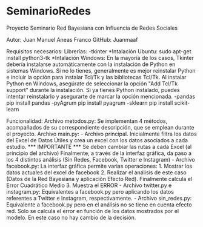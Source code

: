 # SeminarioRedes
Proyecto Seminario Red Bayesiana con Influencia de Redes Sociales

Autor: Juan Manuel Aneas Franco
GitHub: Juanmaaf

Requisitos necesarios:
    Librerías:
        -tkinter
            *Intalación Ubuntu: sudo apt-get install python3-tk
            *Intalación Windows: En la mayoría de los casos, Tkinter debería instalarse automáticamente con la instalación de Python en sistemas Windows. Si no lo tienes, generalmente es mejor reinstalar Python e incluir la opción para instalar Tcl/Tk y las bibliotecas Tcl/Tk.
            Al instalar Python en Windows, asegúrate de seleccionar la opción "Add Tcl/Tk support" durante la instalación.
            Si ya tienes Python instalado, puedes intentar reinstalarlo y asegurarte de marcar la opción mencionada.
        -pandas
            pip install pandas
        -pyAgrum
            pip install pyagrum
        -sklearn
            pip install scikit-learn

Funcionalidad:
    Archivo metodos.py:
        Se implementan 4 métodos, acompañados de su correspondiente descripción, que se emplean durante el proyecto.
    Archivo main.py:
        - Archivo principal. Inicialmente filtra los datos del Excel de Datos Útiles y crea un excel con los datos asociados a cada estudio.
            *** IMPORTANTE *** Se deben cambiar las rutas a cada Excel (al principio del archivo)
            Finalmente, a través de la interfaz gráfica, da paso a los 4 distintos análisis (Sin Redes, Facebook, Twitter e Instagram)
        - Archivo facebook.py: 
            La interfaz gráfica permite varias operaciones:
                1. Mostrar los datos actuales del excel de facebook
                2. Realizar el análisis de este caso (Datos de la Red Bayesiana y aplicación Efecto Red). Finalmente calcula el Error Cuadrático Medio
                3. Muestra el ERROR
        - Archivo twitter.py e instagram.py:
            Equivalentes a facebook.py pero aplicando los datos referentes a Twitter e Instagram, respectivamente.
        - Archivo sin_redes.py:
            Equivalente a facebook.py pero en el análisis no se tiene en cuenta efecto red. Solo se calcula el error en función de los datos mostrados por el modelo.
            En este caso no hay cambio de la decisión.
        


